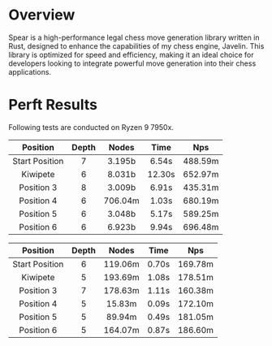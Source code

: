 # Overview
 Spear is a high-performance legal chess move generation library written in Rust, designed to enhance the capabilities of my chess engine, Javelin. This library is optimized for speed and efficiency, making it an ideal choice for developers looking to integrate powerful move generation into their chess applications. 
# Perft Results
 Following tests are conducted on Ryzen 9 7950x.

| Position | Depth | Nodes | Time | Nps |
| :-: | :-: | :-: | :-: | :-: |
| Start Position | 7 | 3.195b | 6.54s | 488.59m |
| Kiwipete | 6 | 8.031b | 12.30s | 652.97m |
| Position 3 | 8 | 3.009b | 6.91s | 435.31m |
| Position 4 | 6 | 706.04m | 1.03s | 680.19m |
| Position 5 | 6 | 3.048b | 5.17s | 589.25m |
| Position 6 | 6 | 6.923b | 9.94s | 696.48m |

| Position | Depth | Nodes | Time | Nps |
| :-: | :-: | :-: | :-: | :-: |
| Start Position | 6 | 119.06m | 0.70s | 169.78m |
| Kiwipete | 5 | 193.69m | 1.08s | 178.51m |
| Position 3 | 7 | 178.63m | 1.11s | 160.38m |
| Position 4 | 5 | 15.83m | 0.09s | 172.10m |
| Position 5 | 5 | 89.94m | 0.49s | 181.05m |
| Position 6 | 5 | 164.07m | 0.87s | 186.60m |

